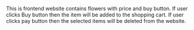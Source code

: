 This is frontend website contains flowers with price and buy button. If user clicks Buy button then the item will be added to the shopping cart. If user clicks pay button then the selected items will be deleted from the website.
